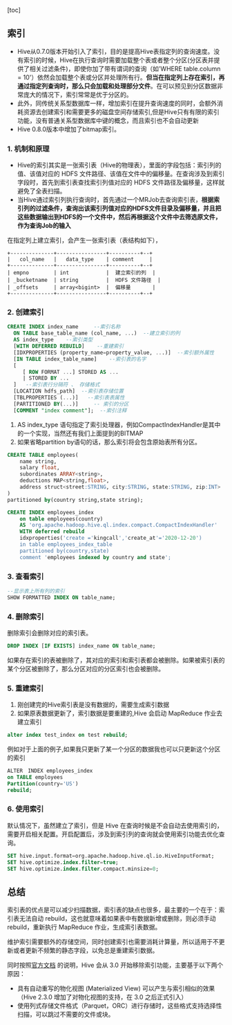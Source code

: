 [toc]
## 索引
- Hive从0.7.0版本开始引入了索引，目的是提高Hive表指定列的查询速度。没有索引的时候，Hive在执行查询时需要加载整个表或者整个分区(分区表并提供了相关过滤条件)，即使你加了带有谓词的查询（如'WHERE table.column = 10'）依然会加载整个表或分区并处理所有行。**但当在指定列上存在索引，再通过指定列查询时，那么只会加载和处理部分文件**。在可以预见到分区数据非常庞大的情况下，索引常常是优于分区的。
- 此外，同传统关系型数据库一样，增加索引在提升查询速度的同时，会额外消耗资源去创建索引和需要更多的磁盘空间存储索引,但是Hive只有有限的索引功能，没有普通关系型数据库中键的概念，而且索引也不会自动更新
- Hive 0.8.0版本中增加了bitmap索引。

### 1. 机制和原理

- Hive的索引其实是一张索引表（Hive的物理表），里面的字段包括：索引列的值、该值对应的 HDFS 文件路径、该值在文件中的偏移量。在查询涉及到索引字段时，首先到索引表查找索引列值对应的 HDFS 文件路径及偏移量，这样就避免了全表扫描。
- 当Hive通过索引列执行查询时，首先通过一个MRJob去查询索引表，**根据索引列的过滤条件，查询出该索引列值对应的HDFS文件目录及偏移量，并且把这些数据输出到HDFS的一个文件中，然后再根据这个文件中去筛选原文件，作为查询Job的输入**

在指定列上建立索引，会产生一张索引表（表结构如下），

```properties
+--------------+----------------+----------+--+
|   col_name   |   data_type    | comment     |
+--------------+----------------+----------+--+
| empno        | int            |  建立索引的列  |   
| _bucketname  | string         |  HDFS 文件路径  |
| _offsets     | array<bigint>  |  偏移量       |
+--------------+----------------+----------+--+
```



### 2. 创建索引

```sql
CREATE INDEX index_name     --索引名称
  ON TABLE base_table_name (col_name, ...)  --建立索引的列
  AS index_type    --索引类型
  [WITH DEFERRED REBUILD]    --重建索引
  [IDXPROPERTIES (property_name=property_value, ...)]  --索引额外属性
  [IN TABLE index_table_name]    --索引表的名字
  [
     [ ROW FORMAT ...] STORED AS ...  
     | STORED BY ...
  ]   --索引表行分隔符 、 存储格式
  [LOCATION hdfs_path]  --索引表存储位置
  [TBLPROPERTIES (...)]   --索引表表属性
  [PARTITIONED BY(...)]     -- 索引的分区 
  [COMMENT "index comment"];  --索引注释
```
1. AS index_type 语句指定了索引处理器，例如CompactIndexHandler是其中的一个实现，当然还有我们上面提到的BITMAP
2. 如果省略partition by语句的话，那么索引将会包含原始表所有分区。

```sql
CREATE TABLE employees(
    name string,
    salary float,
    subordinates ARRAY<string>,
    deductions MAP<string,float>,
    address struct<street:STRING, city:STRING, state:STRING, zip:INT>
)
partitioned by(country string,state string);

CREATE INDEX employees_index
    on table employees(country)
    AS 'org.apache.hadoop.hive.ql.index.compact.CompactIndexHandler'
    WITH deferred rebuild
    idxproperties('create ='kingcall','create_at'='2020-12-20')
    in table employees_index_table
    partitioned by(country,state)
    comment 'employees indexed by country and state';
```

### 3. 查看索引

```sql
--显示表上所有列的索引
SHOW FORMATTED INDEX ON table_name;
```

### 4. 删除索引

删除索引会删除对应的索引表。

```sql
DROP INDEX [IF EXISTS] index_name ON table_name;
```

如果存在索引的表被删除了，其对应的索引和索引表都会被删除。如果被索引表的某个分区被删除了，那么分区对应的分区索引也会被删除。

### 5. 重建索引

1. 刚创建完的Hive索引表是没有数据的，需要生成索引数据 
2. 如果原表数据更新了，索引数据是要重建的,Hive 会启动 MapReduce 作业去建立索引

```sql
alter index test_index on test rebuild;
```

例如对于上面的例子,如果我只更新了某一个分区的数据我也可以只更新这个分区的索引

```sql
ALTER　INDEX employees_index
on TABLE employees
Partition(country='US')
rebuild;
```



### 6. 使用索引

默认情况下，虽然建立了索引，但是 Hive 在查询时候是不会自动去使用索引的，需要开启相关配置。开启配置后，涉及到索引列的查询就会使用索引功能去优化查询。

```sql
SET hive.input.format=org.apache.hadoop.hive.ql.io.HiveInputFormat;
SET hive.optimize.index.filter=true;
SET hive.optimize.index.filter.compact.minsize=0;
```

## 总结

索引表的优点是可以减少扫描数据，索引表的缺点也很多，最主要的一个在于：索引表无法自动 rebuild，这也就意味着如果表中有数据新增或删除，则必须手动 rebuild，重新执行 MapReduce 作业，生成索引表数据。

维护索引需要额外的存储空间，同时创建索引也需要消耗计算量，所以适用于不更新或者更新不频繁的静态字段，以免总是重建索引数据。

同时按照[官方文档](https://cwiki.apache.org/confluence/display/Hive/LanguageManual+Indexing) 的说明，Hive 会从 3.0 开始移除索引功能，主要基于以下两个原因：

- 具有自动重写的物化视图 (Materialized View) 可以产生与索引相似的效果（Hive 2.3.0 增加了对物化视图的支持，在 3.0 之后正式引入）
- 使用列式存储文件格式（Parquet，ORC）进行存储时，这些格式支持选择性扫描，可以跳过不需要的文件或块。

